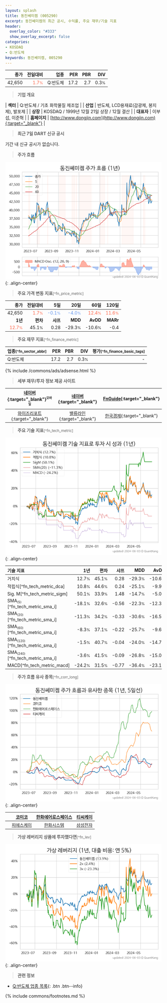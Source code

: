 ```yaml
---
layout: splash
title: 동진쎄미켐 (005290)
excerpt: 동진쎄미켐의 최근 공시, 수익률, 주요 재무/기술 지표
header:
  overlay_color: "#333"
  show_overlay_excerpt: false
categories:
- KOSDAQ
- Q:반도체
keywords: 동진쎄미켐, 005290
---
```


| **종가** | **전일대비** | **업종** | **PER** | **PBR** | **DIV** |
| -------: | -----------: | -------: | ------: | ------: | ------: |
| 42,650 | <span style="color: tomato">1.7<small>%</small></span> | Q:반도체 | 17.2 | 2.7 | 0.3<small>%</small> |

<!-- more -->


> **기업 개요**<a id="company"></a>

| <span style="white-space:nowrap;">**섹터**</span> | Q:반도체 / 기초 화학물질 제조업 |
| <span style="white-space:nowrap;">**산업**</span> | 반도체, LCD용재료(감광제, 봉지제), 발포제 |
| <span style="white-space:nowrap;">**상장**</span> | KOSDAQ / 1999년 12월 21일 상장 / 12월 결산 |
| <span style="white-space:nowrap;">**대표자**</span> | 이부섭, 이준혁 |
| <span style="white-space:nowrap;">**홈페이지**</span> | [http://www.dongjin.com](http://www.dongjin.com){:target="_blank"} |


> **최근 7일 DART 신규 공시**<a id="dart"></a>

기간 내 신규 공시가 없습니다.


> **주가 흐름**<a id="price"></a>

![005290](/stock/images/005290.png){: .align-center}


> **주요 가격 변동 지표**<small>[^fn_price_metric]</small>

| **종가** | **전일대비** | **5일** | **20일** | **60일** | **120일** |
| -------: | -----------: | ------: | -------: | -------: | --------: |
| 42,650 | <span style="color: tomato">1.7<small>%</small></span> | <span style="color: cornflowerblue">-0.1<small>%</small></span> | <span style="color: cornflowerblue">-4.0<small>%</small></span> | <span style="color: tomato">12.4<small>%</small></span> | <span style="color: tomato">11.6<small>%</small></span> |
| **1년** | **편차** | **샤프** | **MDD** | **AvDD** | **MARr** |
| <span style="color: tomato">12.7<small>%</small></span> | 45.1<small>%</small> | 0.28 | -29.3<small>%</small> | -10.6<small>%</small> | -0.4 |


> **주요 재무 지표**<small>[^fn_finance_metric]</small>

| **업종**<small>[^fn_sector_abbr]</small> | **PER** | **PBR** | **DIV** | **평가**<small>[^fn_finance_basic_tags]</small> |
| :--------------------------------------- | ------: | ------: | ------: | ----------------------------------------------: |
| Q:반도체 | 17.2 | 2.7 | 0.3<small>%</small> | - |



{% include /commons/ads/adsense.html %}

> **세부 재무/투자 정보 제공 사이트**

| [네이버](https://m.stock.naver.com/domestic/stock/005290/finance/summary){:target="_blank"}<sup><small>모바일</small></sup> | [네이버](https://finance.naver.com/item/coinfo.naver?code=005290){:target="_blank"} | [FnGuide](https://comp.fnguide.com/SVO2/ASP/SVD_Invest.asp?gicode=A005290&MenuYn=Y){:target="_blank"} |
| :---: | :---: | :---: |
| [와이즈리포트](https://comp.wisereport.co.kr/company/c1040001.aspx?cmp_cd=005290){:target="_blank"} | [밸류라인](https://www.valueline.co.kr/finance/summary/005290){:target="_blank"} | [한국경제](https://markets.hankyung.com/stock/005290/financial-summary){:target="_blank"} |


> **주요 기술 지표**<small>[^fn_tech_metric]</small>


![005290](/stock/images/005290_tech.png){: .align-center}

| **기술 지표** | **1년** | **편차** | **샤프** | **MDD** | **AvDD** |
| :------------ | ------: | -----------: | -------: | ------: | -------: |
| 거치식 | 12.7<small>%</small> | 45.1<small>%</small> | 0.28 | -29.3<small>%</small> | -10.6<small>%</small> |
| 적립식[^fn_tech_metric_dca] | 10.8<small>%</small> | 44.6<small>%</small> | 0.24 | -25.1<small>%</small> | -9.9<small>%</small> |
| Sig. M[^fn_tech_metric_sigm] | 50.1<small>%</small> | 33.9<small>%</small> | 1.48 | -14.7<small>%</small> | -5.0<small>%</small> |
| SMA<small><sub>(5)</sub></small>[^fn_tech_metric_sma_i] | -18.1<small>%</small> | 32.6<small>%</small> | -0.56 | -22.3<small>%</small> | -12.3<small>%</small> |
| SMA<small><sub>(20)</sub></small>[^fn_tech_metric_sma_i] | -11.3<small>%</small> | 34.2<small>%</small> | -0.33 | -30.6<small>%</small> | -16.5<small>%</small> |
| SMA<small><sub>(60)</sub></small>[^fn_tech_metric_sma_i] | -8.3<small>%</small> | 37.1<small>%</small> | -0.22 | -25.7<small>%</small> | -9.6<small>%</small> |
| SMA<small><sub>(120)</sub></small>[^fn_tech_metric_sma_i] | -1.5<small>%</small> | 40.7<small>%</small> | -0.04 | -24.0<small>%</small> | -14.7<small>%</small> |
| SMA<small><sub>(240)</sub></small>[^fn_tech_metric_sma_i] | -3.6<small>%</small> | 41.5<small>%</small> | -0.09 | -26.8<small>%</small> | -15.0<small>%</small> |
| MACD[^fn_tech_metric_macd] | -24.2<small>%</small> | 31.5<small>%</small> | -0.77 | -36.4<small>%</small> | -23.1<small>%</small> |


> **주가 흐름 유사 종목**<a id="corr"></a><small>[^fn_corr_long]</small>

![005290](/stock/images/005290_corr.png){: .align-center}

|       | [코미코](/183300/) | [한화에어로스페이스](/012450/) | [티씨케이](/064760/) |
| :---: | :------------------------------------: | :------------------------------------: | :------------------------------------: |
|       | [피에스케이](/319660/) | [한화시스템](/272210/) | [삼성전자](/005930/) |


> **가상 레버리지 상품에 투자했다면**<a id="2x"></a><small>[^fn_lev]</small>

![005290](/stock/images/005290_2x.png){: .align-center}


> **관련 정보**

- [Q:반도체 업종 목록](/stats/sector/kosdaq_업종_반도체_종목/){: .btn .btn--info}

{% include commons/footnotes.md %}